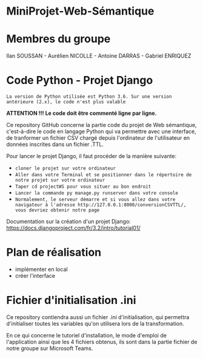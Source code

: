 # MiniProjet-Web-Sémantique

# Membres du groupe
Ilan SOUSSAN - Aurélien NICOLLE - Antoine DARRAS - Gabriel ENRIQUEZ


# Code Python - Projet Django
`La version de Python utilisée est Python 3.6.
Sur une version antérieure (2.x), le code n'est plus valable`

**ATTENTION !!! Le code doit être commenté ligne par ligne.**

Ce repository GitHub concerne la partie code du projet de Web sémantique, c'est-à-dire 
le code en langage Python qui va permettre avec une interface, 
de tranformer un fichier CSV chargé depuis l'ordinateur de l'utilisateur en données inscrites dans un fichier .TTL.

Pour lancer le projet Django, il faut procéder de la manière suivante: 
- `cloner le projet sur votre ordinateur`
- `Aller dans votre Terminal et se positionner dans le répertoire de notre projet sur votre ordinateur`
- `Taper cd projectWS pour vous situer au bon endroit`
- `Lancer la commande py manage.py runserver dans votre console`
- `Normalement, le serveur démarre et si vous allez dans votre navigateur à l'adresse http://127.0.0.1:8000/conversionCSVTTL/, vous devriez obtenir notre page`

Documentation sur la création d'un projet Django: https://docs.djangoproject.com/fr/3.2/intro/tutorial01/


# Plan de réalisation
- implémenter en local
- créer l'interface

# Fichier d'initialisation .ini

Ce repository contiendra aussi un fichier .ini d'initialisation, qui permettra d'initialiser toutes les variables 
qu'on utilisera lors de la transformation.



En ce qui concerne le tutoriel d'installation, le mode d'emploi de l'application ainsi que les 4 fichiers obtenus, 
ils sont dans la partie fichier de notre groupe sur Microsoft Teams.


